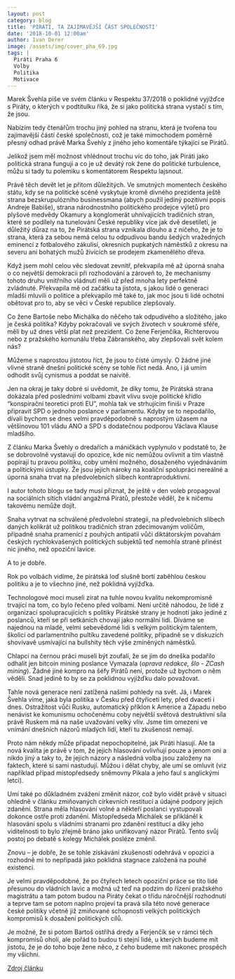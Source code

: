 ```yaml
---
layout: post
category: blog
title: 'PIRÁTI, TA ZAJÍMAVĚJŠÍ ČÁST SPOLEČNOSTI'
date: '2018-10-01 12:00am'
author: Ivan Derer
image: /assets/img/cover_pha_69.jpg
tags: |
  Piráti Praha 6
  Volby
  Politika
  Motivace
---
```

Marek Švehla píše ve svém článku v Respektu 37/2018 o poklidné vyjížďce s Piráty, o kterých v podtitulku říká, že si jako politická strana vystačí s tím, že jsou.

Nabízím tedy čtenářům trochu jiný pohled na stranu, která je tvořena tou zajímavější částí české společnosti, což je také mimochodem poměrně přesný odhad právě Marka Švehly z jiného jeho komentáře týkající se Pirátů.

Jelikož jsem měl možnost vhlédnout trochu víc do toho, jak Piráti jako politická strana fungují a co je už devátý rok žene do politické turbulence, můžu si tady tu polemiku s komentátorem Respektu lajsnout.

Právě těch devět let je přitom důležitých. Ve smutných momentech českého státu, kdy se na politické scéně vyskytuje kromě divného prezidenta ještě strana bezskrupulózního businessmana (abych použil jediný pozitivní popis Andreje Babiše), strana národnostního politického prodejce výletů pro plyšové medvědy Okamury a konglomerát uhnívajících tradičních stran, které se podílely na tunelování České republiky více jak dvě desetiletí, je důležitý důraz na to, že Pirátská strana vznikala dlouho a z ničeho, že je to strana, která za sebou nemá celou tu odpudivou bandu šedých vražedných eminencí z fotbalového zákulisí, okresních pupkatých náměstků z okresu na severu ani bohatých mužů živících se prodejem zkamenělého dřeva.

Když jsem mohl celou věc sledovat zevnitř, překvapila mě až úporná snaha o co největší demokracii při rozhodování a zároveň to, že mechanismy tohoto druhu vnitřního vládnutí měli už před mnoha lety perfektně zvládnuté. Překvapila mě od začátku ta jistota, s jakou lidé o generaci mladší mluvili o politice a překvapilo mě také to, jak moc jsou ti lidé ochotni obětovat pro to, aby se věci v České republice zlepšovaly.

Co žene Bartoše nebo Michálka do něčeho tak odpudivého a složitého, jako je česká politika? Kdyby pokračovali ve svých životech v soukromé sféře, měli by už dnes větší plat než prezident. Co žene Ferjenčíka, Richterovou nebo z pražského komunálu třeba Zábranského, aby zlepšovali svět kolem nás?

Můžeme s naprostou jistotou říct, že jsou to čisté úmysly. O žádné jiné vlivné straně dnešní politické scény se tohle říct nedá. Ano, i já umím odhodit svůj cynismus a poddat se naivitě.

Jen na okraj je taky dobré si uvědomit, že díky tomu, že Pirátská strana dokázala před posledními volbami zbavit vlivu svoje politické křídlo “konspirační teoretici proti EU”, mohla tak ve strhujícím finiši v Praze připravit SPD o jednoho poslance v parlamentu. Kdyby se to nepodařilo, dívali bychom se dnes velmi pravděpodobně s naprostým úžasem na většinovou 101 vládu ANO a SPD s dodatečnou podporou Václava Klause mladšího.

Z článku Marka Švehly o dredařích a máničkách vyplynulo v podstatě to, že se dobrovolně vystavují do opozice, kde nic nemůžou ovlivnit a tím vlastně popírají tu pravou politiku, coby umění možného, dosaženého vyjednáváním a politickými ústupky. Že jsou jejich nároky na koaliční spolupráci nereálné a úporná snaha trvat na předvolebních slibech kontraproduktivní.

I autor tohoto blogu se tady musí přiznat, že ještě v den voleb propagoval na sociálních sítích vládní angažmá Pirátů, přestože věděl, že k ničemu takovému nemůže dojít.

Snaha vytrvat na schválené předvolební strategii, na předvolebních slibech daných kolikrát už politikou tradičních stran zdecimovaným voličům, případně snaha pramenící z pouhých antipatií vůči diktátorským povahám českých rychlokvašených politických subjektů teď nemohla straně přinést nic jiného, než opoziční lavice.

A to je dobře.

Rok po volbách vidíme, že pirátská loď slušně bortí zaběhlou českou politiku a je to všechno jiné, než poklidná vyjížďka.

Technologové moci museli zírat na tuhle novou kvalitu nekompromisně trvající na tom, co bylo řečeno před volbami. Není určitě náhodou, že lidé z organizací spolupracujících s politiky Pirátské strany je hodnotí jako jediné z poslanců, kteří se při setkáních chovají jako normální lidi. Díváme se najednou na mladé, velmi sebevědomé lidi s velkým politickým talentem, školicí od parlamentního pultíku zavedené politiky, případně se v diskuzích shovívavě usmívající na bullshity těch výše zmíněných náměstků.

Chlapci na černou práci museli být zoufalí, že se jim do dneška podařilo odhalit jen bitcoin mining poslance Vymazala (_oprava redakce, šlo - ZCash mining_). Žádné jiné kompro na šéfy Pirátů není, protože už bychom o něm věděli. Snad jedině to by se za poklidnou vyjížďku dalo považovat.

Tahle nová generace není zatížená našimi pohledy na svět. Já, i Marek Švehla víme, jaká byla politika v Česku před čtyřiceti lety, před dvaceti i dnes. Ostražitost vůči Rusku, automatický příklon k Americe a Západu nebo nenávist ke komunismu ochočenému coby největší světová destruktivní síla právě Ruskem má na naše uvažování velký vliv. Jsme tím omezeni ve vnímání dnešních názorů mladých lidí, kteří tu zkušenost nemají.

Proto nám někdy může připadat nepochopitelné, jak Piráti hlasují. Ale ta nová kvalita je právě v tom, že jejich hlasování ovlivňují pouze a jenom oni a nikdo jiný a taky to, že jejich názory a následná volba jsou založeny na faktech, které si sami nastudují. Můžou i dělat chyby, ale umí se omluvit (viz například případ místopředsedy sněmovny Pikala a jeho faul s anglickými letci).

Umí také po důkladném zvážení změnit názor, což bylo vidět právě v situaci ohledně v článku zmiňovaných církevních restitucí a údajné podpory jejich zdanění. Strana měla hlasování volné a někteří poslanci vystupovali dokonce ostře proti zdanění. Místopředseda Michálek se přikláněl k hlasování spolu s vládními stranami pro zdanění restitucí a díky jeho viditelnosti to bylo zřejmě bráno jako unifikovaný názor Pirátů. Tento svůj postoj po debatě s kolegy Michálek posléze změnil.

Znovu – je dobře, že se tohle získávání zkušeností odehrává v opozici a rozhodně mi to nepřipadá jako poklidná stagnace založená na pouhé existenci.

Je velmi pravděpodobné, že po čtyřech letech opoziční práce se tito lidé přesunou do vládních lavic a možná už teď na podzim do řízení pražského magistrátu a tam potom budou na Piráty čekat o třídu náročnější rozhodnutí a teprve tam se potom naplno projeví ta pravá síla této nové generace české politiky včetně již zmiňované schopnosti velkých politických kompromisů k dosažení politických cílů.

Je možné, že si potom Bartoš ostříhá dredy a Ferjenčík se v rámci těch kompromisů oholí, ale pořád to budou ti stejní lidé, u kterých budeme mít jistotu, že je do toho boje žene něco, z čeho budeme mít nakonec prospěch my všichni.

[Zdroj článku](https://derer.blog.respekt.cz/pirati-ta-zajimavejsi-cast-spolecnosti/)
